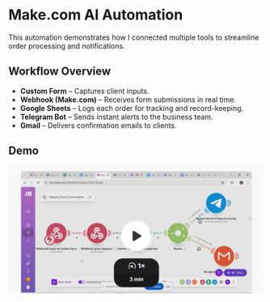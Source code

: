 # Make.com AI Automation 
This automation demonstrates how I connected multiple tools to streamline order processing and notifications.  

## Workflow Overview
- **Custom Form** – Captures client inputs.  
- **Webhook (Make.com)** – Receives form submissions in real time.  
- **Google Sheets** – Logs each order for tracking and record-keeping.  
- **Telegram Bot** – Sends instant alerts to the business team.  
- **Gmail** – Delivers confirmation emails to clients.  

## Demo
[![Image Alt Text](/images/Screenshot%202025-10-20%20230354.png)](https://www.loom.com/share/7169f340382a4386b212e22441a5309d)

